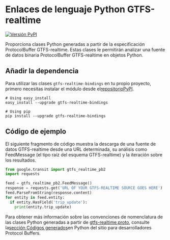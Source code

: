 # Enlaces de lenguaje Python GTFS-realtime

[![Versión PyPI](https://badge.fury.io/py/gtfs-realtime-bindings.svg)](http://badge.fury.io/py/gtfs-realtime-bindings)

Proporciona clases Python generadas a partir de la especificación ProtocolBuffer GTFS-realtime. Estas clases le permitirán analizar una fuente de datos binaria ProtocolBuffer GTFS-realtime en objetos Python.

## Añadir la dependencia

Para utilizar las clases `gtfs-realtime-bindings` en tu propio proyecto, primero necesitas instalar el módulo desde el[repositorioPyPI](https://pypi.python.org/pypi/gtfs-realtime-bindings).

    # Using easy_install
    easy_install --upgrade gtfs-realtime-bindings

    # Using pip
    pip install --upgrade gtfs-realtime-bindings

## Código de ejemplo

El siguiente fragmento de código muestra la descarga de una fuente de datos GTFS-realtime desde una URL determinada, su análisis como FeedMessage (el tipo raíz del esquema GTFS-realtime) y la iteración sobre los resultados.

```python
from google.transit import gtfs_realtime_pb2
import requests

feed = gtfs_realtime_pb2.FeedMessage()
response = requests.get('URL OF YOUR GTFS-REALTIME SOURCE GOES HERE')
feed.ParseFromString(response.content)
for entity in feed.entity:
  if entity.HasField('trip_update'):
    print(entity.trip_update)
```

Para obtener más información sobre las convenciones de nomenclatura de las clases Python generadas a partir de [gtfs-realtime.proto](https://github.com/google/transit/blob/master/gtfs-realtime/proto/gtfs-realtime.proto), consulte la[sección Códigos generados](https://developers.google.com/protocol-buffers/docs/reference/python-generated)en Python del sitio para desarrolladores Protocol Buffers.
